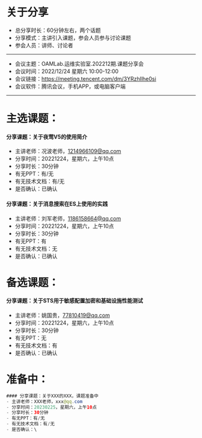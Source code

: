 # 关于分享
- 总分享时长：60分钟左右，两个话题
- 分享模式：主讲引入课题，参会人员参与讨论课题
- 参会人员：讲师、讨论者
- ----------------------------
- 会议主题：OAMLab.运维实验室.202212期.课题分享会
- 会议时间：2022/12/24 星期六 10:00-12:00
- 会议链接：https://meeting.tencent.com/dm/3YRzhIlhe0si
- 会议软件：腾讯会议，手机APP，或电脑客户端
- ----------------------------

# 主选课题：
#### 分享课题：关于夜莺V5的使用简介
- 主讲老师：况波老师，1214966109@qq.com
- 分享时间：20221224，星期六，上午10点
- 分享时长：30分钟
- 有无PPT：有/无
- 有无技术文档：有/无
- 是否确认：已确认

#### 分享课题：关于消息搜索在ES上使用的实践
- 主讲老师：刘军老师，1186158664@qq.com
- 分享时间：20221224，星期六，上午10点
- 分享时长：30分钟
- 有无PPT：有
- 有无技术文档：无
- 是否确认：已确认

# 备选课题：
#### 分享课题：关于STS用于敏感配置加密和基础设施性能测试
- 主讲老师：姚国贵，77810419@qq.com
- 分享时间：20221224，星期六，上午10点
- 分享时长：30分钟
- 有无PPT：无
- 有无技术文档：有
- 是否确认：已确认

# 准备中：
``` java
#### 分享课题：关于XXX的XXX，课题准备中
- 主讲老师：XXX老师，xxx@qq.com
- 分享时间：20230225，星期六，上午10点
- 分享时长：30分钟
- 有无PPT：有/无
- 有无技术文档：有/无
- 是否确认：\

```